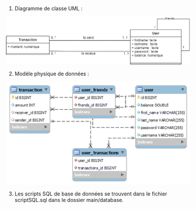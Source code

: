 1) Diagramme de classe UML :  

![Cover](https://github.com/Norana95/Project-6_PayMyBuddy/blob/main/img/uml.png)

2) Modèle physique de données : 

![Cover](https://github.com/Norana95/Project-6_PayMyBuddy/blob/main/img/MPD.png)

3) Les scripts SQL de base de données se trouvent dans le fichier scriptSQL.sql dans le dossier main/database.
